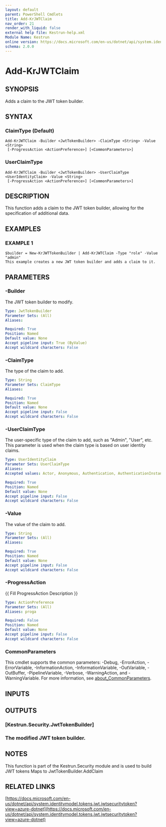 ```yaml
---
layout: default
parent: PowerShell Cmdlets
title: Add-KrJWTClaim
nav_order: 21
render_with_liquid: false
external help file: Kestrun-help.xml
Module Name: Kestrun
online version: https://docs.microsoft.com/en-us/dotnet/api/system.identitymodel.tokens.jwt.jwtsecuritytoken?view=azure-dotnet
schema: 2.0.0
---
```


# Add-KrJWTClaim

## SYNOPSIS
Adds a claim to the JWT token builder.

## SYNTAX

### ClaimType (Default)
```
Add-KrJWTClaim -Builder <JwtTokenBuilder> -ClaimType <String> -Value <String>
 [-ProgressAction <ActionPreference>] [<CommonParameters>]
```

### UserClaimType
```
Add-KrJWTClaim -Builder <JwtTokenBuilder> -UserClaimType <UserIdentityClaim> -Value <String>
 [-ProgressAction <ActionPreference>] [<CommonParameters>]
```

## DESCRIPTION
This function adds a claim to the JWT token builder, allowing for the specification of additional data.

## EXAMPLES

### EXAMPLE 1
```
$builder = New-KrJWTTokenBuilder | Add-KrJWTClaim -Type "role" -Value "admin"
This example creates a new JWT token builder and adds a claim to it.
```

## PARAMETERS

### -Builder
The JWT token builder to modify.

```yaml
Type: JwtTokenBuilder
Parameter Sets: (All)
Aliases:

Required: True
Position: Named
Default value: None
Accept pipeline input: True (ByValue)
Accept wildcard characters: False
```

### -ClaimType
The type of the claim to add.

```yaml
Type: String
Parameter Sets: ClaimType
Aliases:

Required: True
Position: Named
Default value: None
Accept pipeline input: False
Accept wildcard characters: False
```

### -UserClaimType
The user-specific type of the claim to add, such as "Admin", "User", etc.
This parameter is used when the claim type is based on user identity claims.

```yaml
Type: UserIdentityClaim
Parameter Sets: UserClaimType
Aliases:
Accepted values: Actor, Anonymous, Authentication, AuthenticationInstant, AuthenticationMethod, AuthorizationDecision, Country, DateOfBirth, Dns, DenyOnlyPrimaryGroupSid, DenyOnlyPrimarySid, DenyOnlySid, DenyOnlyWindowsDeviceGroup, Email, EmailAddress, Expiration, GivenName, Gender, GroupSid, Hash, HomePhone, IsPersistent, Issuer, Locality, MobilePhone, Name, NameIdentifier, OtherPhone, PostalCode, PrimaryGroupSid, Ppid, PrivatePpid, Role, Rsa, SerialNumber, Sid, StateOrProvince, Spn, StreetAddress, Surname, Thumbprint, UserData, Upn, Uri, Version, Webpage, System, WindowsAccountName, WindowsDevice, WindowsDeviceGroup, WindowsFqbnVersion, WindowsGroupSid, WindowsGroup, WindowsDeviceClaim, WindowsSubAuthority, WindowsSid, PrimarySid

Required: True
Position: Named
Default value: None
Accept pipeline input: False
Accept wildcard characters: False
```

### -Value
The value of the claim to add.

```yaml
Type: String
Parameter Sets: (All)
Aliases:

Required: True
Position: Named
Default value: None
Accept pipeline input: False
Accept wildcard characters: False
```

### -ProgressAction
{{ Fill ProgressAction Description }}

```yaml
Type: ActionPreference
Parameter Sets: (All)
Aliases: proga

Required: False
Position: Named
Default value: None
Accept pipeline input: False
Accept wildcard characters: False
```

### CommonParameters
This cmdlet supports the common parameters: -Debug, -ErrorAction, -ErrorVariable, -InformationAction, -InformationVariable, -OutVariable, -OutBuffer, -PipelineVariable, -Verbose, -WarningAction, and -WarningVariable. For more information, see [about_CommonParameters](http://go.microsoft.com/fwlink/?LinkID=113216).

## INPUTS

## OUTPUTS

### [Kestrun.Security.JwtTokenBuilder]
### The modified JWT token builder.
## NOTES
This function is part of the Kestrun.Security module and is used to build JWT tokens
Maps to JwtTokenBuilder.AddClaim

## RELATED LINKS

[https://docs.microsoft.com/en-us/dotnet/api/system.identitymodel.tokens.jwt.jwtsecuritytoken?view=azure-dotnet](https://docs.microsoft.com/en-us/dotnet/api/system.identitymodel.tokens.jwt.jwtsecuritytoken?view=azure-dotnet)

